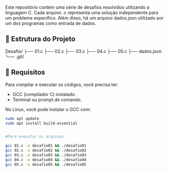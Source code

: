 Este repositório contém uma série de desafios resolvidos utilizando a linguagem C. Cada arquivo .c representa uma solução independente para um problema específico. Além disso, há um arquivo dados.json utilizado por um dos programas como entrada de dados.



## 📁 Estrutura do Projeto
Desafio/
├── 01.c
├── 02.c
├── 03.c
├── 04.c
├── 05.c
├── dados.json
└── .git/



## 📌 Requisitos

Para compilar e executar os códigos, você precisa ter:

- GCC (compilador C) instalado.
- Terminal ou prompt de comando.

No Linux, você pode instalar o GCC com:

```bash
sudo apt update
sudo apt install build-essential


#Para executar os arquivos

gcc 01.c -o desafio01 && ./desafio01
gcc 02.c -o desafio02 && ./desafio02
gcc 03.c -o desafio03 && ./desafio03
gcc 04.c -o desafio04 && ./desafio04
gcc 05.c -o desafio05 && ./desafio05

